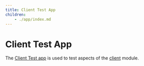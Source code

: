 ```yaml
---
title: Client Test App
children:
    - ./app/index.md
---
```


# Client Test App

The [Client Test app](./app/index.md) is used to test aspects of the [client](/client/) module.

